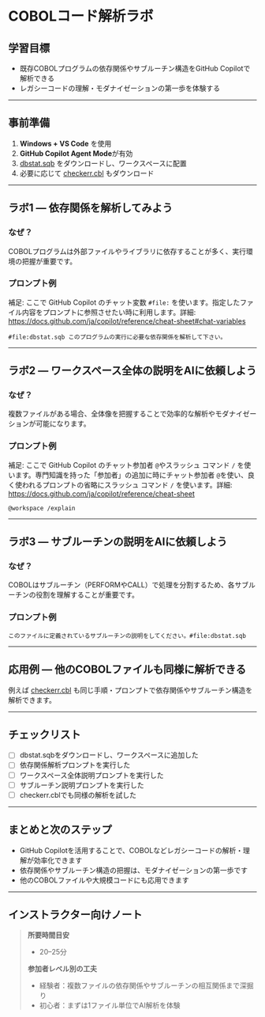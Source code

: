 # COBOLコード解析ラボ

## 学習目標
- 既存COBOLプログラムの依存関係やサブルーチン構造をGitHub Copilotで解析できる
- レガシーコードの理解・モダナイゼーションの第一歩を体験する

---

## 事前準備
1. **Windows + VS Code** を使用
2. **GitHub Copilot Agent Mode**が有効
3. [dbstat.sqb](https://www.ibm.com/docs/ja/db2/11.5.x?topic=SSEPGG_11.5.0/com.ibm.db2.luw.apdv.sample.doc/doc/cobol/s-dbstat-sqb.htm) をダウンロードし、ワークスペースに配置
4. 必要に応じて [checkerr.cbl](https://www.ibm.com/docs/ja/db2/11.5.x?topic=SSEPGG_11.5.0/com.ibm.db2.luw.apdv.sample.doc/doc/cobol/s-checkerr-cbl.htm) もダウンロード

---

## ラボ1 — 依存関係を解析してみよう

### なぜ？
COBOLプログラムは外部ファイルやライブラリに依存することが多く、実行環境の把握が重要です。

### プロンプト例
補足: ここで GitHub Copilot のチャット変数 `#file:` を使います。指定したファイル内容をプロンプトに参照させたい時に利用します。詳細: https://docs.github.com/ja/copilot/reference/cheat-sheet#chat-variables
```
#file:dbstat.sqb このプログラムの実行に必要な依存関係を解析して下さい。
```

---

## ラボ2 — ワークスペース全体の説明をAIに依頼しよう

### なぜ？
複数ファイルがある場合、全体像を把握することで効率的な解析やモダナイゼーションが可能になります。

### プロンプト例
補足: ここで GitHub Copilot のチャット参加者 `@`やスラッシュ コマンド `/` を使います。専門知識を持った「参加者」の追加に時にチャット参加者 `@`を使い、良く使われるプロンプトの省略にスラッシュ コマンド `/` を使います。詳細: https://docs.github.com/ja/copilot/reference/cheat-sheet
```
@workspace /explain
```

---

## ラボ3 — サブルーチンの説明をAIに依頼しよう

### なぜ？
COBOLはサブルーチン（PERFORMやCALL）で処理を分割するため、各サブルーチンの役割を理解することが重要です。

### プロンプト例
```
このファイルに定義されているサブルーチンの説明をしてください。#file:dbstat.sqb
```

---

## 応用例 — 他のCOBOLファイルも同様に解析できる

例えば [checkerr.cbl](https://www.ibm.com/docs/ja/db2/11.5.x?topic=SSEPGG_11.5.0/com.ibm.db2.luw.apdv.sample.doc/doc/cobol/s-checkerr-cbl.htm) も同じ手順・プロンプトで依存関係やサブルーチン構造を解析できます。

---

## チェックリスト
- [ ] dbstat.sqbをダウンロードし、ワークスペースに追加した
- [ ] 依存関係解析プロンプトを実行した
- [ ] ワークスペース全体説明プロンプトを実行した
- [ ] サブルーチン説明プロンプトを実行した
- [ ] checkerr.cblでも同様の解析を試した

---

## まとめと次のステップ
- GitHub Copilotを活用することで、COBOLなどレガシーコードの解析・理解が効率化できます
- 依存関係やサブルーチン構造の把握は、モダナイゼーションの第一歩です
- 他のCOBOLファイルや大規模コードにも応用できます

---

## インストラクター向けノート
> **所要時間目安**
> - 20–25分
>
> **参加者レベル別の工夫**
> - 経験者：複数ファイルの依存関係やサブルーチンの相互関係まで深掘り
> - 初心者：まずは1ファイル単位でAI解析を体験

